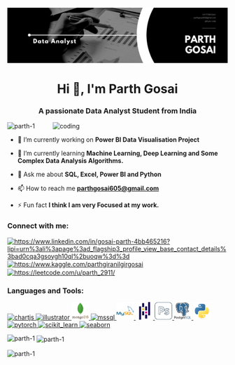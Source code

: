 ![logo](https://github.com/Parth-1436/Parth-1436/blob/main/%2B917778972441.png)
<h1 align="center">Hi 👋, I'm Parth Gosai</h1>
<h3 align="center">A passionate Data Analyst Student from India</h3>

<img align ="right" alt = "coding" width = "400" src = "https://user-images.githubusercontent.com/55389276/140866485-8fb1c876-9a8f-4d6a-98dc-08c4981eaf70.gif">

<p align="left"> <img src="https://komarev.com/ghpvc/?username=parth-1&label=Profile%20views&color=0e75b6&style=flat" alt="parth-1" /> </p>

- 🔭 I’m currently working on **Power BI Data Visualisation Project**

- 🌱 I’m currently learning **Machine Learning, Deep Learning and Some Complex Data Analysis Algorithms.**

- 💬 Ask me about **SQL, Excel, Power BI and Python**

- 📫 How to reach me **parthgosai605@gmail.com**

- ⚡ Fun fact **I think I am very Focused at my work.**

<h3 align="left">Connect with me:</h3>
<p align="left">
<a href="https://linkedin.com/in/https://www.linkedin.com/in/gosai-parth-4bb465216?lipi=urn%3ali%3apage%3ad_flagship3_profile_view_base_contact_details%3bad0cqa3gsoygh10ql%2buoqw%3d%3d" target="blank"><img align="center" src="https://raw.githubusercontent.com/rahuldkjain/github-profile-readme-generator/master/src/images/icons/Social/linked-in-alt.svg" alt="https://www.linkedin.com/in/gosai-parth-4bb465216?lipi=urn%3ali%3apage%3ad_flagship3_profile_view_base_contact_details%3bad0cqa3gsoygh10ql%2buoqw%3d%3d" height="30" width="40" /></a>
<a href="https://kaggle.com/https://www.kaggle.com/parthgiranilgirgosai" target="blank"><img align="center" src="https://raw.githubusercontent.com/rahuldkjain/github-profile-readme-generator/master/src/images/icons/Social/kaggle.svg" alt="https://www.kaggle.com/parthgiranilgirgosai" height="30" width="40" /></a>
<a href="https://www.leetcode.com/https://leetcode.com/u/parth_2911/" target="blank"><img align="center" src="https://raw.githubusercontent.com/rahuldkjain/github-profile-readme-generator/master/src/images/icons/Social/leet-code.svg" alt="https://leetcode.com/u/parth_2911/" height="30" width="40" /></a>
</p>

<h3 align="left">Languages and Tools:</h3>
<p align="left"> <a href="https://www.chartjs.org" target="_blank" rel="noreferrer"> <img src="https://www.chartjs.org/media/logo-title.svg" alt="chartjs" width="40" height="40"/> </a> <a href="https://www.adobe.com/in/products/illustrator.html" target="_blank" rel="noreferrer"> <img src="https://www.vectorlogo.zone/logos/adobe_illustrator/adobe_illustrator-icon.svg" alt="illustrator" width="40" height="40"/> </a> <a href="https://www.mongodb.com/" target="_blank" rel="noreferrer"> <img src="https://raw.githubusercontent.com/devicons/devicon/master/icons/mongodb/mongodb-original-wordmark.svg" alt="mongodb" width="40" height="40"/> </a> <a href="https://www.microsoft.com/en-us/sql-server" target="_blank" rel="noreferrer"> <img src="https://www.svgrepo.com/show/303229/microsoft-sql-server-logo.svg" alt="mssql" width="40" height="40"/> </a> <a href="https://www.mysql.com/" target="_blank" rel="noreferrer"> <img src="https://raw.githubusercontent.com/devicons/devicon/master/icons/mysql/mysql-original-wordmark.svg" alt="mysql" width="40" height="40"/> </a> <a href="https://pandas.pydata.org/" target="_blank" rel="noreferrer"> <img src="https://raw.githubusercontent.com/devicons/devicon/2ae2a900d2f041da66e950e4d48052658d850630/icons/pandas/pandas-original.svg" alt="pandas" width="40" height="40"/> </a> <a href="https://www.photoshop.com/en" target="_blank" rel="noreferrer"> <img src="https://raw.githubusercontent.com/devicons/devicon/master/icons/photoshop/photoshop-line.svg" alt="photoshop" width="40" height="40"/> </a> <a href="https://www.postgresql.org" target="_blank" rel="noreferrer"> <img src="https://raw.githubusercontent.com/devicons/devicon/master/icons/postgresql/postgresql-original-wordmark.svg" alt="postgresql" width="40" height="40"/> </a> <a href="https://www.python.org" target="_blank" rel="noreferrer"> <img src="https://raw.githubusercontent.com/devicons/devicon/master/icons/python/python-original.svg" alt="python" width="40" height="40"/> </a> <a href="https://pytorch.org/" target="_blank" rel="noreferrer"> <img src="https://www.vectorlogo.zone/logos/pytorch/pytorch-icon.svg" alt="pytorch" width="40" height="40"/> </a> <a href="https://scikit-learn.org/" target="_blank" rel="noreferrer"> <img src="https://upload.wikimedia.org/wikipedia/commons/0/05/Scikit_learn_logo_small.svg" alt="scikit_learn" width="40" height="40"/> </a> <a href="https://seaborn.pydata.org/" target="_blank" rel="noreferrer"> <img src="https://seaborn.pydata.org/_images/logo-mark-lightbg.svg" alt="seaborn" width="40" height="40"/> </a> </p>

<p><img align="left" src="https://github-readme-stats.vercel.app/api/top-langs?username=parth-1&show_icons=true&locale=en&layout=compact" alt="parth-1" /></p>

<p>&nbsp;<img align="center" src="https://github-readme-stats.vercel.app/api?username=parth-1&show_icons=true&locale=en" alt="parth-1" /></p>

<p><img align="center" src="https://github-readme-streak-stats.herokuapp.com/?user=parth-1&" alt="parth-1" /></p>
